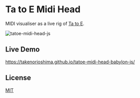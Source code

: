 # Ta to E Midi Head

MIDI visualiser as a live rig of [Ta to E](https://takexeri.senkawos.org).

![tatoe-midi-head-js](https://user-images.githubusercontent.com/707610/165915109-55b02dab-17bf-4cfd-847b-73de46aedcd1.png)

## Live Demo
https://takenorioshima.github.io/tatoe-midi-head-babylon-js/

## License
[MIT](https://github.com/edwinwebb/three-seed/blob/master/LICENSE)
